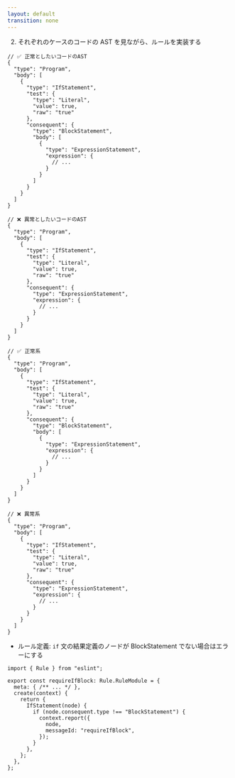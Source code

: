 ```yaml
---
layout: default
transition: none
---
```


<style scoped>
.slidev-vclick-hidden {
  display: none;
}
.small-code-json {
  .slidev-code {
    font-size: 0.75rem !important;
    line-height: 0rem !important;
    width: 400px !important;
  }
}

.small-code-ts {
  .slidev-code {
    font-size: 0.75rem !important;
    line-height: 0rem !important;
  }
}
</style>

<div class="_bullet">

2. それぞれのケースのコードの AST を見ながら、ルールを実装する

</div>

<div class="flex justify-around small-code-json" v-click="[0]">

```json{*}
// ✅ 正常としたいコードのAST
{
  "type": "Program",
  "body": [
    {
      "type": "IfStatement",
      "test": {
        "type": "Literal",
        "value": true,
        "raw": "true"
      },
      "consequent": {
        "type": "BlockStatement",
        "body": [
          {
            "type": "ExpressionStatement",
            "expression": {
              // ...
            }
          }
        ]
      }
    }
  ]
}
```

<div>

```json{*}
// ❌ 異常としたいコードのAST
{
  "type": "Program",
  "body": [
    {
      "type": "IfStatement",
      "test": {
        "type": "Literal",
        "value": true,
        "raw": "true"
      },
      "consequent": {
        "type": "ExpressionStatement",
        "expression": {
          // ...
        }
      }
    }
  ]
}
```

</div>

</div>

<div class="flex justify-around small-code-json" v-click="[1]">

```json{6,12-14}
// ✅ 正常系
{
  "type": "Program",
  "body": [
    {
      "type": "IfStatement",
      "test": {
        "type": "Literal",
        "value": true,
        "raw": "true"
      },
      "consequent": {
        "type": "BlockStatement",
        "body": [
          {
            "type": "ExpressionStatement",
            "expression": {
              // ...
            }
          }
        ]
      }
    }
  ]
}
```

<div>

```json{6,12-17}
// ❌ 異常系
{
  "type": "Program",
  "body": [
    {
      "type": "IfStatement",
      "test": {
        "type": "Literal",
        "value": true,
        "raw": "true"
      },
      "consequent": {
        "type": "ExpressionStatement",
        "expression": {
          // ...
        }
      }
    }
  ]
}
```

</div>

</div>

<div class="_bullet" v-click="2">

* ルール定義: `if` 文の結果定義のノードが BlockStatement でない場合はエラーにする

</div>

<div v-click="3">

```ts{*|*|5-15|7-14|8-13|*}
import { Rule } from "eslint";

export const requireIfBlock: Rule.RuleModule = {
  meta: { /** ... */ },
  create(context) {
    return {
      IfStatement(node) {
        if (node.consequent.type !== "BlockStatement") {
          context.report({
            node,
            messageId: "requireIfBlock",
          });
        }
      },
    };
  },
};
```

</div>

<!-- 
こちらがその AST の内容です。

正常としたいコードの AST と、異常としたいコードの AST を比較してみると、  
[click] IfStatement のノードのプロパティである consequent の中身、つまり、if 文の結果定義の部分に違いがあることが確認できます。  
正常としたい AST の方では、consequent の type が BlockStatement であるのに対し、異常としたい AST の方は、ExpressionStatement となっています。

[click] これを元に論理的にルールを定義すると、「if 文の結果定義のノードが BlockStatement でない場合はエラーにする」というようになります。  
これを実際にコードに落すと、こちらのようになります。 

[click] meta の部分はこのセッションではあまり重要ではないので省略して、[click] create メソッドに注目して解説します。  

今回定義するルールは、JavaScript の If 文 の宣言に対するものです。そのため、
[click] create メソッドの return に IfStatement を指定しています。  
これにより、eslint が JavaScript の if 文の宣言のノードを探索する際に、記述した処理が実行されます。

[click] そして、定義した通り、consequent、つまり if 文の結果定義のノードの type が BlockStatement でない場合はエラーにします。

(V)

[click] JavaScript コードを対象とした ESLint のルール実装は、このように、ほとんどの場合で AST に沿って実装していく作業になります。  

ここまでで、ルールの実装が完了しましたので、
-->